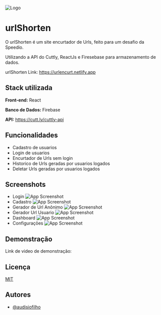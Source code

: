 
![Logo](https://uploaddeimagens.com.br/images/003/756/551/full/urlShorten.png?1646578417)

# urlShorten

O urlShorten é um site encurtador de Urls, feito para um desafio da Speedio.

Utilizando a API do Cuttly, ReactJs e Firesebase para armazenamento de dados.

urlShorten Link:  https://urlencurt.netlify.app


## Stack utilizada

**Front-end:** React

**Banco de Dados:** Firebase

**API:** https://cutt.ly/cuttly-api


## Funcionalidades

- Cadastro de usuarios
- Login de usuarios
- Encurtador de Urls sem login
- Historico de Urls geradas por usuarios logados
- Deletar Urls geradas por usuarios logados


## Screenshots

- Login
![App Screenshot](https://uploaddeimagens.com.br/images/003/756/496/full/Captura_de_tela_2022-03-06_110333.png?1646576447)
- Cadastro
![App Screenshot](https://uploaddeimagens.com.br/images/003/756/505/full/Captura_de_tela_2022-03-06_110403.png?1646576754)
- Gerador de Url Anônimo
![App Screenshot](https://uploaddeimagens.com.br/images/003/756/507/full/Captura_de_tela_2022-03-06_110549.png?1646576841)
- Gerador Url Usuario
![App Screenshot](https://uploaddeimagens.com.br/images/003/756/509/full/Captura_de_tela_2022-03-06_110718.png?1646576890)
- Dashboard
![App Screenshot](https://uploaddeimagens.com.br/images/003/756/510/full/Captura_de_tela_2022-03-06_110759.png?1646576935)
- Configurações
![App Screenshot](https://uploaddeimagens.com.br/images/003/756/514/full/Captura_de_tela_2022-03-06_110832.png?1646576991)


## Demonstração

Link de video de demonstração:


## Licença

[MIT](https://choosealicense.com/licenses/mit/)


## Autores

- [@audisiofilho](https://github.com/audisiofilho)

